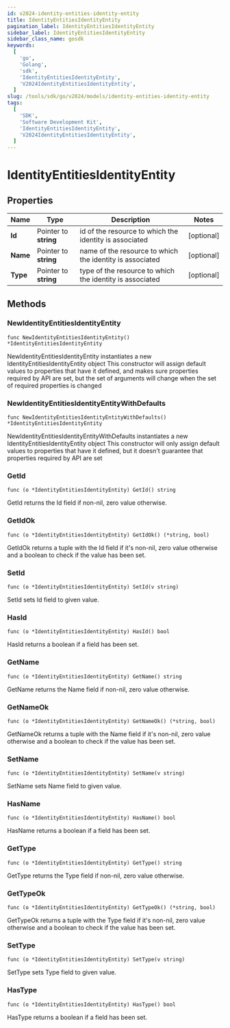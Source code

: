 ```yaml
---
id: v2024-identity-entities-identity-entity
title: IdentityEntitiesIdentityEntity
pagination_label: IdentityEntitiesIdentityEntity
sidebar_label: IdentityEntitiesIdentityEntity
sidebar_class_name: gosdk
keywords:
  [
    'go',
    'Golang',
    'sdk',
    'IdentityEntitiesIdentityEntity',
    'V2024IdentityEntitiesIdentityEntity',
  ]
slug: /tools/sdk/go/v2024/models/identity-entities-identity-entity
tags:
  [
    'SDK',
    'Software Development Kit',
    'IdentityEntitiesIdentityEntity',
    'V2024IdentityEntitiesIdentityEntity',
  ]
---
```


# IdentityEntitiesIdentityEntity

## Properties

| Name | Type | Description | Notes |
| --- | --- | --- | --- |
| **Id** | Pointer to **string** | id of the resource to which the identity is associated | [optional] |
| **Name** | Pointer to **string** | name of the resource to which the identity is associated | [optional] |
| **Type** | Pointer to **string** | type of the resource to which the identity is associated | [optional] |

## Methods

### NewIdentityEntitiesIdentityEntity

`func NewIdentityEntitiesIdentityEntity() *IdentityEntitiesIdentityEntity`

NewIdentityEntitiesIdentityEntity instantiates a new IdentityEntitiesIdentityEntity object This constructor will assign default values to properties that have it defined, and makes sure properties required by API are set, but the set of arguments will change when the set of required properties is changed

### NewIdentityEntitiesIdentityEntityWithDefaults

`func NewIdentityEntitiesIdentityEntityWithDefaults() *IdentityEntitiesIdentityEntity`

NewIdentityEntitiesIdentityEntityWithDefaults instantiates a new IdentityEntitiesIdentityEntity object This constructor will only assign default values to properties that have it defined, but it doesn't guarantee that properties required by API are set

### GetId

`func (o *IdentityEntitiesIdentityEntity) GetId() string`

GetId returns the Id field if non-nil, zero value otherwise.

### GetIdOk

`func (o *IdentityEntitiesIdentityEntity) GetIdOk() (*string, bool)`

GetIdOk returns a tuple with the Id field if it's non-nil, zero value otherwise and a boolean to check if the value has been set.

### SetId

`func (o *IdentityEntitiesIdentityEntity) SetId(v string)`

SetId sets Id field to given value.

### HasId

`func (o *IdentityEntitiesIdentityEntity) HasId() bool`

HasId returns a boolean if a field has been set.

### GetName

`func (o *IdentityEntitiesIdentityEntity) GetName() string`

GetName returns the Name field if non-nil, zero value otherwise.

### GetNameOk

`func (o *IdentityEntitiesIdentityEntity) GetNameOk() (*string, bool)`

GetNameOk returns a tuple with the Name field if it's non-nil, zero value otherwise and a boolean to check if the value has been set.

### SetName

`func (o *IdentityEntitiesIdentityEntity) SetName(v string)`

SetName sets Name field to given value.

### HasName

`func (o *IdentityEntitiesIdentityEntity) HasName() bool`

HasName returns a boolean if a field has been set.

### GetType

`func (o *IdentityEntitiesIdentityEntity) GetType() string`

GetType returns the Type field if non-nil, zero value otherwise.

### GetTypeOk

`func (o *IdentityEntitiesIdentityEntity) GetTypeOk() (*string, bool)`

GetTypeOk returns a tuple with the Type field if it's non-nil, zero value otherwise and a boolean to check if the value has been set.

### SetType

`func (o *IdentityEntitiesIdentityEntity) SetType(v string)`

SetType sets Type field to given value.

### HasType

`func (o *IdentityEntitiesIdentityEntity) HasType() bool`

HasType returns a boolean if a field has been set.
